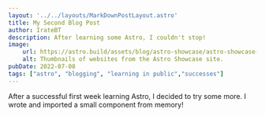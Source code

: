 ```yaml
---
layout: '../../layouts/MarkDownPostLayout.astro'
title: My Second Blog Post
author: IrateBT
description: After learning some Astro, I couldn't stop!
image:
    url: https://astro.build/assets/blog/astro-showcase/astro-showcase-screenshot.jpg
    alt: Thumbnails of websites from the Astro Showcase site.
pubDate: 2022-07-08
tags: ["astro", "blogging", "learning in public","successes"]
---
```

After a successful first week learning Astro, I decided to try some more. I wrote and imported a small component from memory!